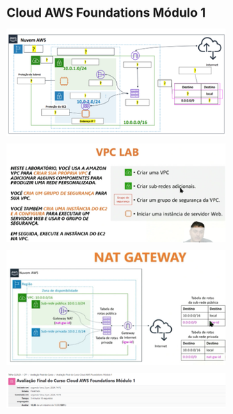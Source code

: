# Cloud AWS Foundations Módulo 1

![alt text](image.png)

![alt text](image-1.png)

![alt text](image-2.png)

![alt text](image-3.png)